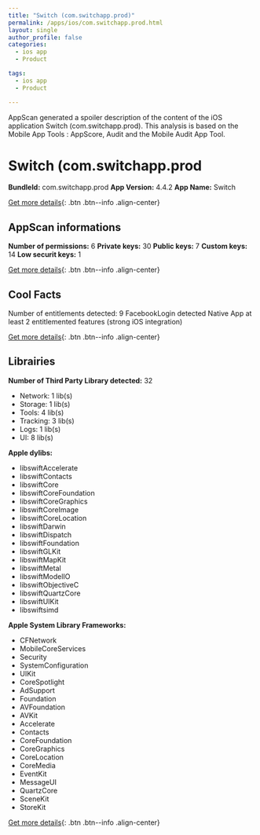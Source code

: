 ```yaml
---
title: "Switch (com.switchapp.prod)"
permalink: /apps/ios/com.switchapp.prod.html
layout: single
author_profile: false
categories: 
  - ios app 
  - Product 

tags: 
  - ios app 
  - Product 

---
```

AppScan generated a spoiler description of the content of the iOS application Switch (com.switchapp.prod). This analysis is based on the Mobile App Tools : AppScore, Audit and the Mobile Audit App Tool.

# Switch (com.switchapp.prod

**BundleId:** com.switchapp.prod
**App Version:** 4.4.2
**App Name:** Switch


[Get more details](/pricing.html){: .btn .btn--info .align-center}  
  
## AppScan informations 

**Number of permissions:** 6
**Private keys:** 30
**Public keys:** 7
**Custom keys:** 14
**Low securit keys:** 1
  
[Get more details](/pricing.html){: .btn .btn--info .align-center}

## Cool Facts

Number of entitlements detected: 9
FacebookLogin detected
Native App
at least 2 entitlemented features (strong iOS integration)
  
[Get more details](/pricing.html){: .btn .btn--info .align-center}

## Librairies 
**Number of Third Party Library detected:** 32
- Network: 1 lib(s)
- Storage: 1 lib(s)
- Tools: 4 lib(s)
- Tracking: 3 lib(s)
- Logs: 1 lib(s)
- UI: 8 lib(s)

**Apple dylibs:**
- libswiftAccelerate
- libswiftContacts
- libswiftCore
- libswiftCoreFoundation
- libswiftCoreGraphics
- libswiftCoreImage
- libswiftCoreLocation
- libswiftDarwin
- libswiftDispatch
- libswiftFoundation
- libswiftGLKit
- libswiftMapKit
- libswiftMetal
- libswiftModelIO
- libswiftObjectiveC
- libswiftQuartzCore
- libswiftUIKit
- libswiftsimd


**Apple System Library Frameworks:**
- CFNetwork
- MobileCoreServices
- Security
- SystemConfiguration
- UIKit
- CoreSpotlight
- AdSupport
- Foundation
- AVFoundation
- AVKit
- Accelerate
- Contacts
- CoreFoundation
- CoreGraphics
- CoreLocation
- CoreMedia
- EventKit
- MessageUI
- QuartzCore
- SceneKit
- StoreKit


  
[Get more details](/pricing.html){: .btn .btn--info .align-center}

